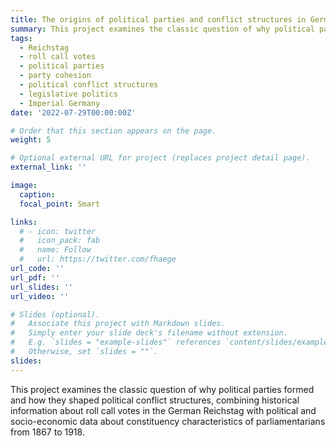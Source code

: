 ```yaml
---
title: The origins of political parties and conflict structures in Germany
summary: This project examines the classic question of why political parties formed and how they shaped political conflict structures, combining historical information about roll call votes in the German Reichstag with political and socio-economic data about constituency characteristics of parliamentarians from 1867 to 1918.
tags:
  - Reichstag
  - roll call votes
  - political parties
  - party cohesion
  - political conflict structures
  - legislative politics
  - Imperial Germany
date: '2022-07-29T00:00:00Z'

# Order that this section appears on the page.
weight: 5

# Optional external URL for project (replaces project detail page).
external_link: ''

image:
  caption: 
  focal_point: Smart

links:
  # - icon: twitter
  #   icon_pack: fab
  #   name: Follow
  #   url: https://twitter.com/fhaege
url_code: ''
url_pdf: ''
url_slides: ''
url_video: ''

# Slides (optional).
#   Associate this project with Markdown slides.
#   Simply enter your slide deck's filename without extension.
#   E.g. `slides = "example-slides"` references `content/slides/example-slides.md`.
#   Otherwise, set `slides = ""`.
slides: 
---
```


This project examines the classic question of why political parties formed and how they shaped political conflict structures, combining historical information about roll call votes in the German Reichstag with political and socio-economic data about constituency characteristics of parliamentarians from 1867 to 1918.
